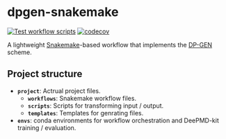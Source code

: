 # dpgen-snakemake

[![Test workflow scripts](https://github.com/chazeon/dpgen-snakemake/actions/workflows/main.yml/badge.svg)](https://github.com/chazeon/dpgen-snakemake/actions/workflows/main.yml)
[![codecov](https://codecov.io/gh/chazeon/dpgen-snakemake/branch/v2/graph/badge.svg?token=Q6GQAIPTNI)](https://codecov.io/gh/chazeon/dpgen-snakemake)


A lightweight [Snakemake][1]-based workflow that implements the [DP-GEN][2] scheme.

[1]: https://snakemake.readthedocs.io/en/stable/
[2]: https://arxiv.org/abs/1910.12690

## Project structure

- **`project`**: Actrual project files.
  - **`workflows`**: Snakemake workflow files.
  - **`scripts`**: Scripts for transforming input / output.
  - **`templates`**: Templates for genrating files.
- **`envs`**: conda environments for workflow orchestration and DeePMD-kit training / evaluation.
